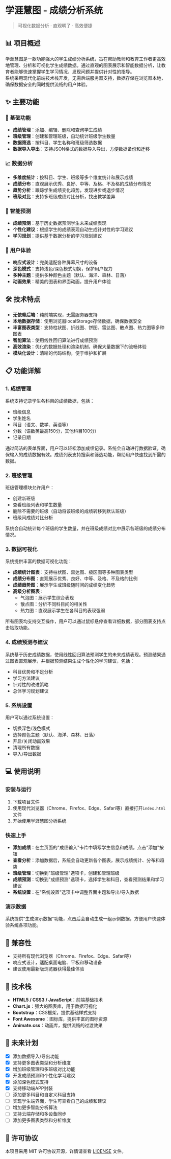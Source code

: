 # 学涯慧图 - 成绩分析系统 

> 可视化数据分析 · 直观明了 · 高效便捷  

## 📊 项目概述  
学涯慧图是一款功能强大的学生成绩分析系统，旨在帮助教师和教育工作者更高效地管理、分析和可视化学生成绩数据。通过直观的图表展示和智能数据分析，让教育者能够快速掌握学生学习情况，发现问题并提供针对性的指导。  
系统采用现代化前端技术栈开发，无需后端服务器支持，数据存储在浏览器本地，确保数据安全的同时提供流畅的用户体验。  

## ✨ 主要功能  

### 📝 基础功能  
- **成绩管理**：添加、编辑、删除和查询学生成绩  
- **班级管理**：创建和管理班级，自动统计班级学生数量  
- **数据筛选**：按科目、学生名称和班级筛选数据  
- **数据导入导出**：支持JSON格式的数据导入导出，方便数据备份和迁移  

### 📈 数据分析  
- **多维度统计**：按科目、学生、班级等多个维度统计和展示成绩  
- **成绩分布**：直观展示优秀、良好、中等、及格、不及格的成绩分布情况  
- **趋势分析**：跟踪学生成绩变化趋势，发现进步或退步情况  
- **班级对比**：支持多班级成绩对比分析，找出教学差异  

### 🔮 智能预测  
- **成绩预测**：基于历史数据预测学生未来成绩表现  
- **个性化建议**：根据学生的成绩表现自动生成针对性的学习建议  
- **学习规划**：提供基于数据分析的学习规划建议  

### 🎨 用户体验  
- **响应式设计**：完美适配各种屏幕尺寸的设备  
- **深色模式**：支持浅色/深色模式切换，保护用户视力  
- **多种主题**：提供多种颜色主题（默认、海洋、森林、日落）  
- **动画效果**：精美的图表和界面动画，提升用户体验  

## 🛠️ 技术特点  
- **无依赖后端**：纯前端实现，无需服务器支持  
- **本地数据存储**：使用浏览器localStorage存储数据，确保数据安全  
- **丰富图表类型**：支持柱状图、折线图、饼图、雷达图、散点图、热力图等多种图表  
- **智能算法**：使用线性回归算法进行成绩预测  
- **高效渲染**：优化的数据处理和渲染机制，确保大量数据下的流畅体验  
- **模块化设计**：清晰的代码结构，便于维护和扩展  

## 📋 功能详解  

### 1. 成绩管理  
系统支持记录学生各科目的成绩数据，包括：  
- 班级信息  
- 学生姓名  
- 科目（语文、数学、英语等）  
- 分数（语数英最高150分，其他科目100分）  
- 记录日期  

通过简洁的表单界面，用户可以轻松添加成绩记录。系统会自动进行数据验证，确保输入的成绩数据有效。成绩列表支持搜索和筛选功能，帮助用户快速找到所需的数据。  

### 2. 班级管理  
班级管理模块允许用户：  
- 创建新班级  
- 查看班级列表和学生数量  
- 删除不需要的班级（自动将该班级的成绩转移到默认班级）  
- 班级间成绩对比分析  

系统会自动统计每个班级的学生数量，并在班级成绩对比中展示各班级的成绩分布情况。  

### 3. 数据可视化  
系统提供丰富的数据可视化功能：  
- **成绩统计图表**：支持柱状图、雷达图、极区图等多种图表类型  
- **成绩分布图**：直观展示优秀、良好、中等、及格、不及格的比例  
- **成绩趋势图**：展示学生或班级随时间的成绩变化趋势  
- **高级分析图表**：  
  - 气泡图：展示学生综合表现  
  - 散点图：分析不同科目间的相关性  
  - 热力图：直观展示学生在各科目的表现强弱  

所有图表均支持交互操作，用户可以通过鼠标悬停查看详细数据，部分图表支持点击钻取功能。  

### 4. 成绩预测与建议  
系统基于历史成绩数据，使用线性回归算法预测学生的未来成绩表现。预测结果通过图表直观展示，并根据预测结果生成个性化的学习建议，包括：  
- 科目优势和不足分析  
- 学习方法建议  
- 针对性的改进策略  
- 总体学习规划建议  

### 5. 系统设置  
用户可以通过系统设置：  
- 切换深色/浅色模式  
- 选择颜色主题（默认、海洋、森林、日落）  
- 开启/关闭动画效果  
- 清理所有数据  
- 导入/导出数据  

## 💻 使用说明  

### 安装与运行  
1. 下载项目文件  
2. 使用现代浏览器（Chrome、Firefox、Edge、Safari等）直接打开`index.html`文件  
3. 开始使用学涯慧图分析系统  

### 快速上手  
- **添加成绩**：在主页面的"成绩输入"卡片中填写学生信息和成绩，点击"添加"按钮  
- **查看分析**：添加数据后，系统会自动更新各个图表，展示成绩统计、分布和趋势  
- **班级管理**：切换到"班级管理"选项卡，创建和管理班级  
- **成绩预测**：切换到"成绩预测"选项卡，选择学生和科目，查看预测结果和学习建议  
- **系统设置**：在"系统设置"选项卡中调整界面主题和导出/导入数据  

### 演示数据  
系统提供"生成演示数据"功能，点击后会自动生成一组示例数据，方便用户快速体验系统各项功能。  

## 📱 兼容性  
- 支持所有现代浏览器（Chrome、Firefox、Edge、Safari等）  
- 响应式设计，适配桌面电脑、平板和移动设备  
- 建议使用最新版浏览器获得最佳体验  

## 🔧 技术栈  
- **HTML5 / CSS3 / JavaScript**：前端基础技术  
- **Chart.js**：强大的图表库，用于数据可视化  
- **Bootstrap**：CSS框架，提供基础样式支持  
- **Font Awesome**：图标库，提供丰富的图标资源  
- **Animate.css**：动画库，提供流畅的过渡效果  

## 📝 未来计划  
- [x] 添加数据导入/导出功能
- [x] 支持更多图表类型和分析维度
- [x] 增加班级管理和多班级对比功能
- [x] 开发成绩预测和个性化学习建议
- [x] 添加深色模式支持
- [x] 支持移动端APP封装
- [ ] 添加更多科目和自定义科目支持  
- [ ] 实现学生端界面，学生可查看自己的成绩和建议  
- [ ] 增加更多智能分析算法  
- [ ] 支持云端存储和多设备同步  
- [ ] 添加更多图表类型和分析维度  

## 📄 许可协议  
本项目采用 MIT 许可协议开源，详情请查看 [LICENSE](LICENSE) 文件。  
